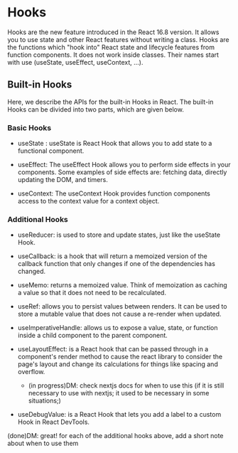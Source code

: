 # Hooks

Hooks are the new feature introduced in the React 16.8 version. It allows you to use state and other React features without writing a class. Hooks are the functions which "hook into" React state and lifecycle features from function components. It does not work inside classes. Their names start with use (useState, useEffect, useContext, ...).

## Built-in Hooks

Here, we describe the APIs for the built-in Hooks in React. The built-in Hooks can be divided into two parts, which are given below.

### Basic Hooks

- useState : useState is React Hook that allows you to add state to a functional component.

- useEffect: The useEffect Hook allows you to perform side effects in your components. Some examples of side effects are: fetching data, directly updating the DOM, and timers.

- useContext: The useContext Hook provides function components access to the context value for a context object.

### Additional Hooks

- useReducer: is used to store and update states, just like the useState Hook.

- useCallback: is a hook that will return a memoized version of the callback function that only changes if one of the dependencies has changed.

- useMemo: returns a memoized value. Think of memoization as caching a value so that it does not need to be recalculated.

- useRef: allows you to persist values between renders. It can be used to store a mutable value that does not cause a re-render when updated.

- useImperativeHandle: allows us to expose a value, state, or function inside a child component to the parent component.

- useLayoutEffect: is a React hook that can be passed through in a component's render method to cause the react library to consider the page's layout and change its calculations for things like spacing and overflow.

  - (in progress)DM: check nextjs docs for when to use this (if it is still necessary to use with nextjs; it used to be necessary in some situations;)

- useDebugValue: is a React Hook that lets you add a label to a custom Hook in React DevTools.

(done)DM: great! for each of the additional hooks above, add a short note about when to use them
